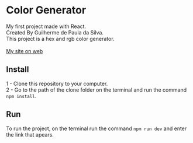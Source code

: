 # Color Generator
My first project made with React. <br/>
Created By Guilherme de Paula da Silva. <br/>
This project is a hex and rgb color generator. <br/><br/>
[My site on web](https://color-generator-guilherme.web.app/)

## Install
1 - Clone this repository to your computer.<br/>
2 - Go to the path of the clone folder on the terminal and run the command `npm install`. <br/>
## Run
To run the project, on the terminal run the command `npm run dev` and enter the link that apears.
